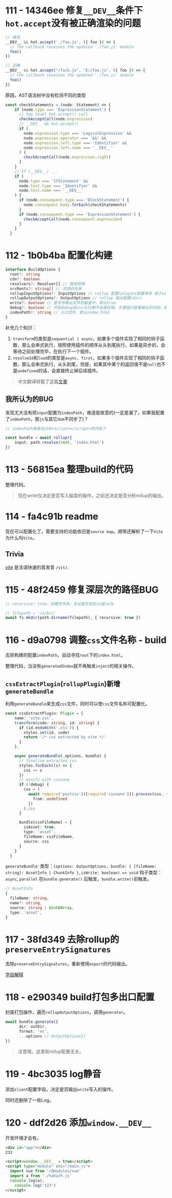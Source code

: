 # 111 - 14346ee 修复`__DEV__`条件下`hot.accept`没有被正确渲染的问题

```typescript
// 错误
__DEV__ && hot.accept('./foo.js', ({ foo }) => {
  // the callback receives the updated './foo.js' module
  foo()
})

// 正确
__DEV__ && hot.accept("/fuck.js", "E:/foo.js", ({ foo }) => {
  // the callback receives the updated './foo.js' module
  foo()
})
```

原因，AST语法树中没有检测不同的类型

```typescript
const checkStatements = (node: Statement) => {
    if (node.type === 'ExpressionStatement') {
      // top level hot.accept() call
      checkAcceptCall(node.expression)
      // __DEV__ && hot.accept()
      if (
        node.expression.type === 'LogicalExpression' &&
        node.expression.operator === '&&' &&
        node.expression.left.type === 'Identifier' &&
        node.expression.left.name === '__DEV__'
      ) {
        checkAcceptCall(node.expression.right)
      }
    }
    // if (__DEV__) ...
    if (
      node.type === 'IfStatement' &&
      node.test.type === 'Identifier' &&
      node.test.name === '__DEV__'
    ) {
      if (node.consequent.type === 'BlockStatement') {
        node.consequent.body.forEach(checkStatements)
      }
      if (node.consequent.type === 'ExpressionStatement') {
        checkAcceptCall(node.consequent.expression)
      }
    }
  }
```



# 112 - 1b0b4ba 配置化构建

```typescript
interface BuildOptions {
  root?: string
  cdn?: boolean
  resolvers?: Resolver[] // 路径转换
  srcRoots?: string[] // 资源白名单
  rollupInputOptions?: InputOptions // rollup 配置(plugins配置顺序 高于vite所用的plugins)
  rollupOutputOptions?: OutputOptions // rollup 输出配置(dir)
  write?: boolean // 是否写输出文件到磁盘中，默认true
  debug?: boolean // 开启debug后css与JS都不会被压缩，方便我们查看输出的代码，默认false
  indexPath?: string // 入口文件，默认index.html
}
```

补充几个知识：

1. `transform`的类型是`sequential | async`，如果多个插件实现了相同的钩子函数，那么会串式执行，按照使用插件的顺序从头到尾执行，如果是异步的，会等待之前处理完毕，在执行下一个插件。
2. `resolveId`和`load`的类型是`async, first`，如果多个插件实现了相同的钩子函数，那么会串式执行，从头到尾，但是，如果其中某个的返回值不是`null`也不是`undefined`的话，会直接终止掉后续插件。

> 中文翻译转载了这篇[文章](https://www.cnblogs.com/yangzhuxian/p/13371637.html)

## 我所认为的BUG

发现尤大没有把`input`配置为`indexPath`，难道是故意的(一定是漏了，如果我配置了`indexPath`，那`js`与其它`dom`不同步了)？

```typescript
// indexPath被拿去分析<script></script>的内容了

const bundle = await rollup({
    input: path.resolve(root, 'index.html')
})
```



# 113 - 56815ea 整理build的代码

整理代码。

> 现在write仅决定是否写入磁盘的操作，之前还决定是否分析rollup的输出。
>



# 114 - fa4c91b readme

现在可以配置化了。需要支持的功能依旧是`source map`。顺带还解析了一下`Vite`为什么叫`Vite`。

## Trivia

[vite](https://en.wiktionary.org/wiki/vite) 是法语快速的首发音 `/vit/`.



# 115 - 48f2459 修复深层次的路径BUG

```typescript
// recursive: true，创建文件夹，无论是否存在/a或/a/b

// filepath = '/a/b/c'
await fs.mkdir(path.dirname(filepath), { recursive: true })
```



# 116 - d9a0798 调整`css`文件名称 - build

去除构建的配置`indexPath`，自动寻找`root`下的`index.html`。

整理代码，当没有`generatedIndex`就不再触发`inject`的相关操作。

## `cssExtractPlugin`(`rollupPlugin`)新增`generateBundle`

利用`generateBundle`来生成`css`文件，同时可以使`css`文件名称可配置化。

```typescript
const cssExtractPlugin: Plugin = {
    name: 'vite-css',
    transform(code: string, id: string) {
      if (id.endsWith('.css')) {
        styles.set(id, code)
        return '/* css extracted by vite */'
      }
    },

    async generateBundle(_options, bundle) {
      // finalize extracted css
      styles.forEach((s) => {
        css += s
      })
      // minify with cssnano
      if (!debug) {
        css = (
          await require('postcss')([require('cssnano')]).process(css, {
            from: undefined
          })
        ).css
      }

      bundle[cssFileName] = {
        isAsset: true,
        type: 'asset',
        fileName: cssFileName,
        source: css
      }
    }
  }
```

`generateBundle`:
  类型：`(options: OutputOptions, bundle: { [fileName: string]: AssetInfo | ChunkInfo },isWrite: boolean) => void`
  钩子类型：`async`, `parallel`
  在`bundle.generate()` 后触发，`bundle.write()`前触发。

 ```typescript
 // AssetInfo
 {
   fileName: string,
   name?: string,
   source: string | Uint8Array,
   type: 'asset',
 }
 ```



# 117 - 38fd349 去除rollup的`preserveEntrySignatures`

去除`preserveEntrySignatures`，重新使用`export`的代码输出。

[字段解释](https://github.com/Kingbultsea/vite-analysis/blob/d71db28f2e4bdcecdaa4fc6ad311820e6dc81427/commit-61-70/commit-61-70.md#rollup%E9%85%8D%E7%BD%AEpreserveentrysignatures%E4%B8%BAfalse)



# 118 - e290349 build打包多出口配置

封装打包操作，遍历`rollupOutputOptions`，调用`generator`。

```typescript
await bundle.generate({
      dir: outDir,
      format: 'es',
      ...options // OutputOptions[]
})
```

> 注意哦，这里和rollup配置无关。



# 119 - 4bc3035 log静音

添加`slient`配置字段，决定是否输出`write`写入的操作。

同时还删除了一些Log。



# 120 - ddf2d26 添加`window.__DEV__`

开发环境才会有。

```html
<div id="app"></div>
233

<script>window.__DEV__ = true</script>
<script type="module" src="/main.js">
  import vue from '/@modules/vue'
  import a from './haha/h.js'
  console.log(a);
    console.log('123')
</script>
```
